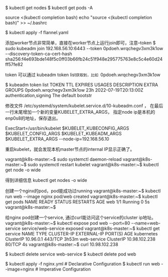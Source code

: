 $ kubectl get nodes
$ kubectl get pods -A


source <(kubectl completion bash)
echo "source <(kubectl completion bash)" >> ~/.bashrc

$ kubectl apply -f flannel.yaml

添加worker节点非常简单，直接在worker节点上运行join即可，注意–token
$ sudo kubeadm join 192.168.56.10:6443 --token 0pdoeh.wrqchegv3xm3k1ow \
  --discovery-token-ca-cert-hash sha256:f4e693bde148f5c0ff03b66fb24c51f948e295775763e8c5c4e60d24ff57fe82



  token 可以通过 kubeadm token list``获取到，比如 ``0pdoeh.wrqchegv3xm3k1ow

$ kubeadm token list
TOKEN                     TTL         EXPIRES                USAGES                   DESCRIPTION                                                EXTRA GROUPS
0pdoeh.wrqchegv3xm3k1ow   23h         2022-07-19T20:13:00Z   authentication,signing   The default bootstr


修改文件 /etc/systemd/system/kubelet.service.d/10-kubeadm.conf ， 在最后一行末尾增加一个新的变量KUBELET_EXTRA_ARGS， 指定node ip是本机的enp0s8的地址，保存退出。

ExecStart=/usr/bin/kubelet $KUBELET_KUBECONFIG_ARGS $KUBELET_CONFIG_ARGS $KUBELET_KUBEADM_ARGS $KUBELET_EXTRA_ARGS --node-ip=192.168.56.10


重启kubelet，就会发现本机master节点的internal IP显示正确了。

vagrant@k8s-master:~$ sudo systemctl daemon-reload
vagrant@k8s-master:~$ sudo systemctl restart kubelet
vagrant@k8s-master:~$ kubectl get node -o wide

得到详细信息
 kubectl get nodes -o wide

创建一个nginx的pod，pod能成功过running
vagrant@k8s-master:~$ kubectl run web --image nginx
pod/web created
vagrant@k8s-master:~$ kubectl get pods
NAME   READY   STATUS    RESTARTS   AGE
web    1/1     Running   0          5s
vagrant@k8s-master:~$


给nginx pod创建一个service, 通过curl能访问这个service的cluster ip地址。
vagrant@k8s-master:~$ kubectl expose pod web  --port=80 --name=web-service
service/web-service exposed
vagrant@k8s-master:~$ kubectl get service
NAME          TYPE        CLUSTER-IP      EXTERNAL-IP   PORT(S)   AGE
kubernetes    ClusterIP   10.96.0.1       <none>        443/TCP   3h53m
web-service   ClusterIP   10.98.102.238   <none>        80/TCP    4s
vagrant@k8s-master:~$ curl 10.98.102.238



$ kubectl delete service web-service
$ kubectl delete pod web



$ kubectl apply -f nginx.yml  # Declarative Configuration
$ kubectl run web --image=nginx # Imperative Configuration